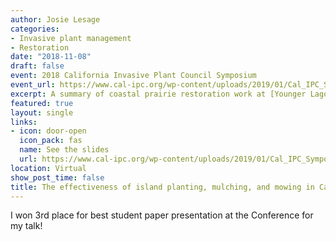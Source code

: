 ```yaml
---
author: Josie Lesage
categories:
- Invasive plant management
- Restoration
date: "2018-11-08"
draft: false
event: 2018 California Invasive Plant Council Symposium
event_url: https://www.cal-ipc.org/wp-content/uploads/2019/01/Cal_IPC_Symposium_2018_Josephine_Lesage_Effectiveness_of_island_planting_mulching_mowing.pdf
excerpt: A summary of coastal prairie restoration work at [Younger Lagoon Reserve](https://youngerlagoonreserve.ucsc.edu/). 
featured: true
layout: single
links:
- icon: door-open
  icon_pack: fas
  name: See the slides
  url: https://www.cal-ipc.org/wp-content/uploads/2019/01/Cal_IPC_Symposium_2018_Josephine_Lesage_Effectiveness_of_island_planting_mulching_mowing.pdf
location: Virtual
show_post_time: false
title: The effectiveness of island planting, mulching, and mowing in California coastal prairie restoration
---
```



I won 3rd place for best student paper presentation at the Conference for my talk!